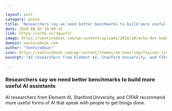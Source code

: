```yaml
---

layout: post
category: press
title: "Researchers say we need better benchmarks to build more useful AI assistants"
date: 2020-08-05 20:06:32
link: https://vrhk.co/3gwvfir
image: https://venturebeat.com/wp-content/uploads/2018/10/echo-dot-home-mini-e1578632867450.jpg?w=1200&strip=all
domain: venturebeat.com
author: "VentureBeat"
icon: https://venturebeat.com/wp-content/themes/vb-news/img/favicon.ico
excerpt: "AI researchers from Element AI, Stanford University, and CIFAR recommend more useful forms of AI that speak with people to get things done."

---
```


### Researchers say we need better benchmarks to build more useful AI assistants

AI researchers from Element AI, Stanford University, and CIFAR recommend more useful forms of AI that speak with people to get things done.